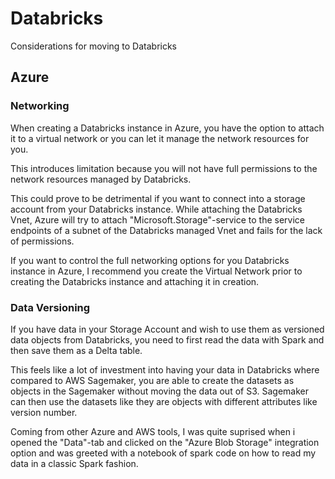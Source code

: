 # Databricks


Considerations for moving to Databricks


## Azure

### Networking

When creating a Databricks instance in Azure, you have the option to attach it to a virtual network
or you can let it manage the network resources for you.

This introduces limitation because you will not have full permissions to the network resources
managed by Databricks.

This could prove to be detrimental if you want to connect into a storage account from your
Databricks instance. While attaching the Databricks Vnet, Azure will try to attach
"Microsoft.Storage"-service to the service endpoints of a subnet of the Databricks managed Vnet
and fails for the lack of permissions.

If you want to control the full networking options for you Databricks instance in Azure, I recommend
you create the Virtual Network prior to creating the Databricks instance and attaching it in creation.



### Data Versioning

If you have data in your Storage Account and wish to use them as versioned data objects from Databricks, you
need to first read the data with Spark and then save them as a Delta table.

This feels like a lot of investment into having your data in Databricks where compared to AWS Sagemaker, you
are able to create the datasets as objects in the Sagemaker without moving the data out of S3. Sagemaker can
then use the datasets like they are objects with different attributes like version number.

Coming from other Azure and AWS tools, I was quite suprised when i opened the "Data"-tab and clicked on the
"Azure Blob Storage" integration option and was greeted with a notebook of spark code on how to read my data
in a classic Spark fashion.
